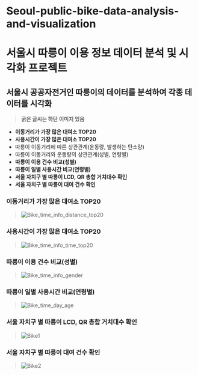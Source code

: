 # Seoul-public-bike-data-analysis-and-visualization
# 서울시 따릉이 이용 정보 데이터 분석 및 시각화 프로젝트

## 서울시 공공자전거인 따릉이의 데이터를 분석하여 각종 데이터를 시각화
> __굵은 글씨는 하단 이미지 있음__
- __이동거리가 가장 많은 대여소 TOP20__
- __사용시간이 가장 많은 대여소 TOP20__
- 따릉이 이동거리에 따른 상관관계(운동량, 발생하는 탄소량)
- 따릉이 이동거리와 운동량의 상관관계(성별, 연령별)
- __따릉이 이용 건수 비교(성별)__
- __따릉이 일별 사용시간 비교(연령별)__
- __서울 자치구 별 따릉이 LCD, QR 총합 거치대수 확인__
- __서울 자치구 별 따릉이 대여 건수 확인__

### 이동거리가 가장 많은 대여소 TOP20
> ![Bike_time_info_distance_top20](https://user-images.githubusercontent.com/86647046/150312394-3aef6464-49b1-4175-a17e-68ff4f18c9cc.PNG)

### 사용시간이 가장 많은 대여소 TOP20
> ![Bike_time_info_time_top20](https://user-images.githubusercontent.com/86647046/150312492-16568171-05a1-43a9-b466-215607e43bfc.PNG)

### 따릉이 이용 건수 비교(성별)
> ![Bike_time_info_gender](https://user-images.githubusercontent.com/86647046/150312452-79b3f9e9-abce-473c-bb55-4c0da8aac744.PNG)

### 따릉이 일별 사용시간 비교(연령별)
> ![Bike_time_day_age](https://user-images.githubusercontent.com/86647046/150312285-fd051a84-1d95-4402-bfc5-bf0bd446a3a9.PNG)

### 서울 자치구 별 따릉이 LCD, QR 총합 거치대수 확인
> ![Bike1](https://user-images.githubusercontent.com/86647046/149650936-c8aef64f-1dfe-46d9-be40-2ee4ce175ab0.PNG)

### 서울 자치구 별 따릉이 대여 건수 확인
> ![Bike2](https://user-images.githubusercontent.com/86647046/149650983-9140feac-2b9e-4441-abeb-a8aa953d8e03.PNG)
